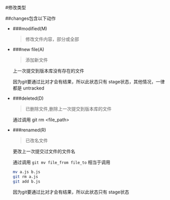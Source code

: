 #修改类型

##changes包含以下动作

*   ###modified(M)
    >修改文件内容，部分或全部
    
*   ###new file(A)
    >添加新文件
    
    上一次提交到版本库没有存在的文件
    
    因为git要通过比对才会有结果，所以此状态只有 stage状态，其他情况，一律都是 untracked
    
*   ###deleted(D)
    >已删除文件,删除上一次提交到版本库的文件
    
    通过调用 git rm <file_path>
    
*   ###renamed(R)
    >已改名文件
    
    更改上一次提交过文件的文件名
    
    通过调用 
    `git mv file_from file_to`
    相当于调用
    
    ```bash
    mv a.js b.js
    git rm a.js
    git add b.js
    ```
    
    因为git要通过比对才会有结果，所以此状态只有 stage状态